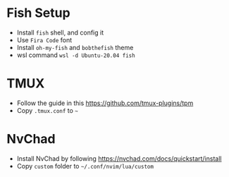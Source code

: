 
# Fish Setup

- Install `fish` shell, and config it
- Use `Fira Code` font
- Install `oh-my-fish` and `bobthefish` theme
- wsl command `wsl -d Ubuntu-20.04 fish`

# TMUX
- Follow the guide in this https://github.com/tmux-plugins/tpm
- Copy `.tmux.conf` to `~`

# NvChad
- Install NvChad by following https://nvchad.com/docs/quickstart/install
- Copy `custom` folder to `~/.conf/nvim/lua/custom`

